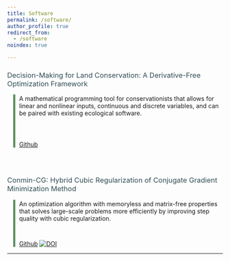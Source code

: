 ```yaml
---
title: Software
permalink: /software/
author_profile: true
redirect_from:
  - /software
noindex: true

---
```

<style type='text/css'>

  h3 {
font-weight:normal;
color: #314E52 !important;
  }
	.container {
   	 position: relative;
	margin-left: 2em;
	margin-top: 15px;
  	}	

	.vertical {
	border-left: 5px solid #609162;
	height: 100%;
	position: absolute;
	margin-left: -1em;
	margin-top: -1px;
	display: inline-block;
	}	
	

	br {
	line-height: 200%;
	}

</style>



### Decision-Making for Land Conservation: A Derivative-Free Optimization Framework

<div class="container">
  <div class="vertical"></div>


A mathematical programming tool for conservationists that allows for linear and nonlinear inputs, continuous and discrete variables, and can be paired with existing ecological software.
<div style="line-height: 85%;">
    <br>
</div>

 <a href="https://github.com/cassiebuhler/conservation-dfo" target="_blank"  rel="noopener noreferrer" class = "btn--research">Github</a> 


</div>


<br> 

### Conmin-CG: Hybrid Cubic Regularization of Conjugate Gradient Minimization Method


<div class="container">
  <div class="vertical"></div>


An optimization algorithm with memoryless and matrix-free properties that solves large-scale problems more efficiently by improving step quality with cubic regularization.

<div style="line-height: 85%;">
    <br>
</div>
 <a href="https://github.com/cassiebuhler/ConminCG" target="_blank"  rel="noopener noreferrer" class = "btn--research">Github</a> 
<a href="https://zenodo.org/doi/10.5281/zenodo.13315591"><img src="https://zenodo.org/badge/468032697.svg" alt="DOI"></a>


</div>

---
